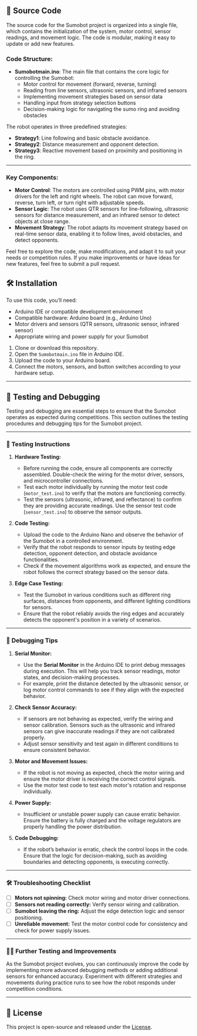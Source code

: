 ## 📂 Source Code

The source code for the Sumobot project is organized into a single file, which contains the initialization of the system, motor control, sensor readings, and movement logic. The code is modular, making it easy to update or add new features.

### Code Structure:
- **Sumobotmain.ino**: The main file that contains the core logic for controlling the Sumobot:
  - Motor control for movement (forward, reverse, turning)
  - Reading from line sensors, ultrasonic sensors, and infrared sensors
  - Implementing movement strategies based on sensor data
  - Handling input from strategy selection buttons
  - Decision-making logic for navigating the sumo ring and avoiding obstacles

The robot operates in three predefined strategies:
- **Strategy1**: Line following and basic obstacle avoidance.
- **Strategy2**: Distance measurement and opponent detection.
- **Strategy3**: Reactive movement based on proximity and positioning in the ring.

---

### Key Components:
- **Motor Control**: The motors are controlled using PWM pins, with motor drivers for the left and right wheels. The robot can move forward, reverse, turn left, or turn right with adjustable speeds.
- **Sensor Logic**: The robot uses QTR sensors for line-following, ultrasonic sensors for distance measurement, and an infrared sensor to detect objects at close range.
- **Movement Strategy**: The robot adapts its movement strategy based on real-time sensor data, enabling it to follow lines, avoid obstacles, and detect opponents.

Feel free to explore the code, make modifications, and adapt it to suit your needs or competition rules. If you make improvements or have ideas for new features, feel free to submit a pull request.

## 🛠️ Installation

To use this code, you’ll need:
- Arduino IDE or compatible development environment
- Compatible hardware: Arduino board (e.g., Arduino Uno)
- Motor drivers and sensors (QTR sensors, ultrasonic sensor, infrared sensor)
- Appropriate wiring and power supply for your Sumobot

1. Clone or download this repository.
2. Open the `Sumobotmain.ino` file in Arduino IDE.
3. Upload the code to your Arduino board.
4. Connect the motors, sensors, and button switches according to your hardware setup.

---

## 🧪 Testing and Debugging

Testing and debugging are essential steps to ensure that the Sumobot operates as expected during competitions. This section outlines the testing procedures and debugging tips for the Sumobot project.

---

### 🔧 **Testing Instructions**

1. **Hardware Testing:**
   - Before running the code, ensure all components are correctly assembled. Double-check the wiring for the motor driver, sensors, and microcontroller connections.
   - Test each motor individually by running the motor test code (`motor_test.ino`) to verify that the motors are functioning correctly.
   - Test the sensors (ultrasonic, infrared, and reflectance) to confirm they are providing accurate readings. Use the sensor test code (`sensor_test.ino`) to observe the sensor outputs.

2. **Code Testing:**
   - Upload the code to the Arduino Nano and observe the behavior of the Sumobot in a controlled environment.
   - Verify that the robot responds to sensor inputs by testing edge detection, opponent detection, and obstacle avoidance functionalities.
   - Check if the movement algorithms work as expected, and ensure the robot follows the correct strategy based on the sensor data.

3. **Edge Case Testing:**
   - Test the Sumobot in various conditions such as different ring surfaces, distances from opponents, and different lighting conditions for sensors.
   - Ensure that the robot reliably avoids the ring edges and accurately detects the opponent's position in a variety of scenarios.

---

### 🐞 **Debugging Tips**

1. **Serial Monitor:**
   - Use the **Serial Monitor** in the Arduino IDE to print debug messages during execution. This will help you track sensor readings, motor states, and decision-making processes.
   - For example, print the distance detected by the ultrasonic sensor, or log motor control commands to see if they align with the expected behavior.

2. **Check Sensor Accuracy:**
   - If sensors are not behaving as expected, verify the wiring and sensor calibration. Sensors such as the ultrasonic and infrared sensors can give inaccurate readings if they are not calibrated properly.
   - Adjust sensor sensitivity and test again in different conditions to ensure consistent behavior.

3. **Motor and Movement Issues:**
   - If the robot is not moving as expected, check the motor wiring and ensure the motor driver is receiving the correct control signals.
   - Use the motor test code to test each motor's rotation and response individually.

4. **Power Supply:**
   - Insufficient or unstable power supply can cause erratic behavior. Ensure the battery is fully charged and the voltage regulators are properly handling the power distribution.

5. **Code Debugging:**
   - If the robot’s behavior is erratic, check the control loops in the code. Ensure that the logic for decision-making, such as avoiding boundaries and detecting opponents, is executing correctly.

---

### 🛠️ **Troubleshooting Checklist**
- [ ] **Motors not spinning:** Check motor wiring and motor driver connections.
- [ ] **Sensors not reading correctly:** Verify sensor wiring and calibration.
- [ ] **Sumobot leaving the ring:** Adjust the edge detection logic and sensor positioning.
- [ ] **Unreliable movement:** Test the motor control code for consistency and check for power supply issues.

---

### 🧑‍💻 **Further Testing and Improvements**

As the Sumobot project evolves, you can continuously improve the code by implementing more advanced debugging methods or adding additional sensors for enhanced accuracy. Experiment with different strategies and movements during practice runs to see how the robot responds under competition conditions.

---

## 📜 License

This project is open-source and released under the [License](https://github.com/JomDupaya/Robotics_Sumobot/blob/e8f7132bed7ddc537f46a0e22422b6b8f175e030/LICENSE).

